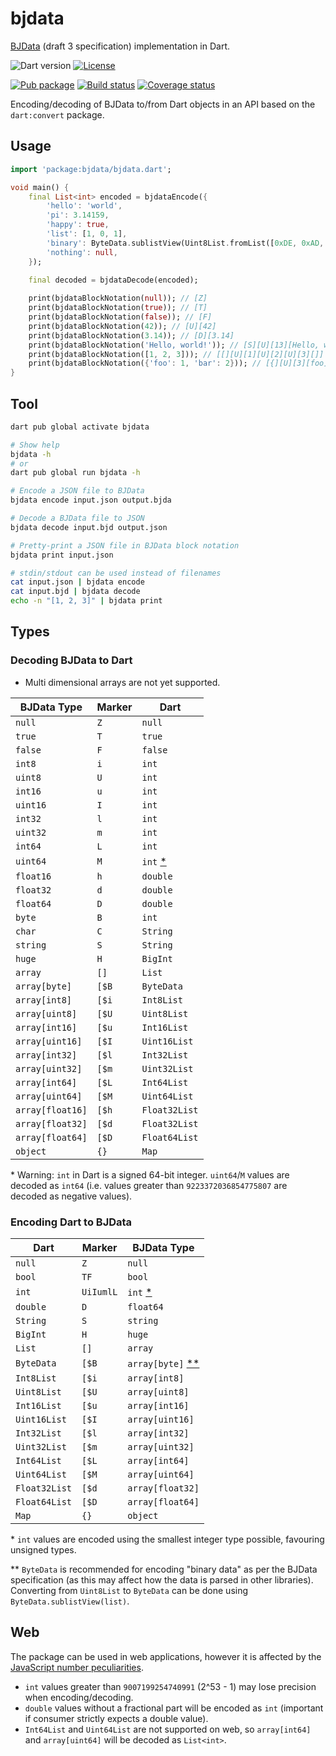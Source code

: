 bjdata
======

[BJData](https://github.com/neurojson/bjdata) (draft 3 specification) implementation in Dart.

![Dart version](https://img.shields.io/badge/Dart-3.1%2B-blue) [![License](https://img.shields.io/github/license/nebkat/dart-bjdata?cacheSeconds=3600&color=informational&label=License)](./LICENSE.md)

[![Pub package](https://img.shields.io/pub/v/bjdata.svg)](https://pub.dev/packages/bjdata) [![Build status](https://github.com/nebkat/dart-bjdata/actions/workflows/bjdata.yml/badge.svg)](https://github.com/nebkat/dart-bjdata/actions/workflows/bjdata.yml) [![Coverage status](https://coveralls.io/repos/github/nebkat/dart-bjdata/badge.svg)](https://coveralls.io/github/nebkat/dart-bjdata)

Encoding/decoding of BJData to/from Dart objects in an API based on the `dart:convert` package.

## Usage

```dart
import 'package:bjdata/bjdata.dart';

void main() {
    final List<int> encoded = bjdataEncode({
        'hello': 'world',
        'pi': 3.14159,
        'happy': true,
        'list': [1, 0, 1],
        'binary': ByteData.sublistView(Uint8List.fromList([0xDE, 0xAD, 0xBE, 0xEF])),
        'nothing': null,
    });
    
    final decoded = bjdataDecode(encoded);

    print(bjdataBlockNotation(null)); // [Z]
    print(bjdataBlockNotation(true)); // [T]
    print(bjdataBlockNotation(false)); // [F]
    print(bjdataBlockNotation(42)); // [U][42]
    print(bjdataBlockNotation(3.14)); // [D][3.14]
    print(bjdataBlockNotation('Hello, world!')); // [S][U][13][Hello, world!]
    print(bjdataBlockNotation([1, 2, 3])); // [[][U][1][U][2][U][3][]]
    print(bjdataBlockNotation({'foo': 1, 'bar': 2})); // [{][U][3][foo][U][1][U][3][bar][U][2][}]
}
```

## Tool
```bash
dart pub global activate bjdata

# Show help
bjdata -h
# or
dart pub global run bjdata -h

# Encode a JSON file to BJData
bjdata encode input.json output.bjda

# Decode a BJData file to JSON
bjdata decode input.bjd output.json

# Pretty-print a JSON file in BJData block notation
bjdata print input.json

# stdin/stdout can be used instead of filenames
cat input.json | bjdata encode
cat input.bjd | bjdata decode
echo -n "[1, 2, 3]" | bjdata print
```

## Types

### Decoding BJData to Dart
- Multi dimensional arrays are not yet supported.

| BJData Type      | Marker | Dart                           |
|------------------|--------|--------------------------------|
| `null`           | `Z`    | `null`                         |
| `true`           | `T`    | `true`                         |
| `false`          | `F`    | `false`                        |
| `int8`           | `i`    | `int`                          |
| `uint8`          | `U`    | `int`                          |
| `int16`          | `u`    | `int`                          |
| `uint16`         | `I`    | `int`                          |
| `int32`          | `l`    | `int`                          |
| `uint32`         | `m`    | `int`                          |
| `int64`          | `L`    | `int`                          |
| `uint64`         | `M`    | `int` [*](#decode-int-warning) |
| `float16`        | `h`    | `double`                       |
| `float32`        | `d`    | `double`                       |
| `float64`        | `D`    | `double`                       |
| `byte`           | `B`    | `int`                          |
| `char`           | `C`    | `String`                       |
| `string`         | `S`    | `String`                       |
| `huge`           | `H`    | `BigInt`                       |
| `array`          | `[]`   | `List`                         |
| `array[byte]`    | `[$B`  | `ByteData`                     |
| `array[int8]`    | `[$i`  | `Int8List`                     |
| `array[uint8]`   | `[$U`  | `Uint8List`                    |
| `array[int16]`   | `[$u`  | `Int16List`                    |
| `array[uint16]`  | `[$I`  | `Uint16List`                   |
| `array[int32]`   | `[$l`  | `Int32List`                    |
| `array[uint32]`  | `[$m`  | `Uint32List`                   |
| `array[int64]`   | `[$L`  | `Int64List`                    |
| `array[uint64]`  | `[$M`  | `Uint64List`                   |
| `array[float16]` | `[$h`  | `Float32List`                  |
| `array[float32]` | `[$d`  | `Float32List`                  |
| `array[float64]` | `[$D`  | `Float64List`                  |
| `object`         | `{}`   | `Map`                          |

<a name="decode-int-warning">\*</a>
    Warning: `int` in Dart is a signed 64-bit integer. `uint64`/`M` values are decoded as `int64`
    (i.e. values greater than `9223372036854775807` are decoded as negative values).

### Encoding Dart to BJData
| Dart          | Marker    | BJData Type                                    |
|---------------|-----------|------------------------------------------------|
| `null`        | `Z`       | `null`                                         |
| `bool`        | `TF`      | `bool`                                         |
| `int`         | `UiIumlL` | `int` [*](#encode-int-notice)                  |
| `double`      | `D`       | `float64`                                      |
| `String`      | `S`       | `string`                                       |
| `BigInt`      | `H`       | `huge`                                         |
| `List`        | `[]`      | `array`                                        |
| `ByteData`    | `[$B`     | `array[byte]` [**](#encode-binary-data-notice) |
| `Int8List`    | `[$i`     | `array[int8]`                                  |
| `Uint8List`   | `[$U`     | `array[uint8]`                                 |
| `Int16List`   | `[$u`     | `array[int16]`                                 |
| `Uint16List`  | `[$I`     | `array[uint16]`                                |
| `Int32List`   | `[$l`     | `array[int32]`                                 |
| `Uint32List`  | `[$m`     | `array[uint32]`                                |
| `Int64List`   | `[$L`     | `array[int64]`                                 |
| `Uint64List`  | `[$M`     | `array[uint64]`                                |
| `Float32List` | `[$d`     | `array[float32]`                               |
| `Float64List` | `[$D`     | `array[float64]`                               |
| `Map`         | `{}`      | `object`                                       |

<a name="encode-int-notice">\*</a>
    `int` values are encoded using the smallest integer type possible, favouring unsigned types.

<a name="encode-binary-data-notice">\**</a> `ByteData` is recommended for encoding "binary data" as per the BJData specification
    (as this may affect how the data is parsed in other libraries). Converting from `Uint8List`
    to `ByteData` can be done using `ByteData.sublistView(list)`.

## Web
The package can be used in web applications, however it is affected by the [JavaScript number
peculiarities](https://dart.dev/resources/language/number-representation#differences-in-behavior).

- `int` values greater than `9007199254740991` (2^53 - 1) may lose precision when encoding/decoding.
- `double` values without a fractional part will be encoded as `int` (important if consumer strictly 
expects a double value).
- `Int64List` and `Uint64List` are not supported on web, so `array[int64]` and `array[uint64]`
  will be decoded as `List<int>`.